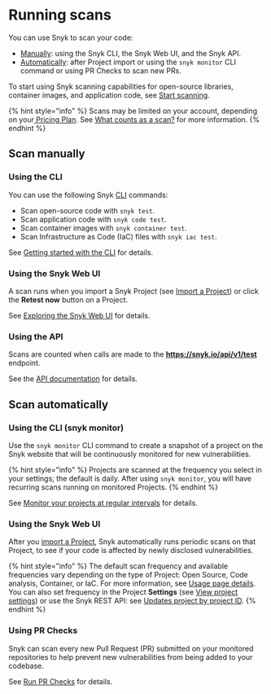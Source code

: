 # Running scans

You can use Snyk to scan your code:

* [Manually](./#run-tests-manually): using the Snyk CLI, the Snyk Web UI, and the Snyk API.
* [Automatically](./#run-tests-automatically): after Project import or using the `snyk monitor` CLI command or using PR Checks to scan new PRs.

To start using Snyk scanning capabilities for open-source libraries, container images, and application code, see [Start scanning](../../scan-with-snyk/start-scanning-using-the-cli-web-ui-or-api/).

{% hint style="info" %}
Scans may be limited on your account, depending on your[ Pricing Plan](../../more-info/plans.md). See [What counts as a scan?](../running-tests/what-counts-as-a-test.md) for more information.
{% endhint %}

## Scan manually

### Using the CLI

You can use the following Snyk [CLI](../../snyk-cli/cli-commands-and-options-summary.md) commands:

* Scan open-source code with `snyk test`.
* Scan application code with `snyk code test`.
* Scan container images with `snyk container test`.
* Scan Infrastructure as Code (IaC) files with `snyk iac test`.

See [Getting started with the CLI](../../snyk-cli/getting-started-with-the-snyk-cli.md) for details.

### Using the Snyk Web UI

A scan runs when you import a Snyk Project (see [Import a Project](../quickstart/import-a-project.md)) or click the **Retest now** button on a Project.

See [Exploring the Snyk Web UI](../explore-snyk-through-the-web-ui.md) for details.

### Using the API

Scans are counted when calls are made to the **https://snyk.io/api/v1/test** endpoint.

See the [API documentation](https://snyk.docs.apiary.io/#reference/test) for details.

## Scan automatically

### Using the CLI (snyk monitor)

Use the `snyk monitor` CLI command to create a snapshot of a project on the Snyk website that will be continuously monitored for new vulnerabilities.

{% hint style="info" %}
Projects are scanned at the frequency you select in your settings; the default is daily. After using `snyk monitor`, you will have recurring scans running on monitored Projects.
{% endhint %}

See [Monitor your projects at regular intervals](../../snyk-cli/scan-and-maintain-projects-using-the-cli/monitor-your-projects-at-regular-intervals.md) for details.

### Using the Snyk Web UI

After you [import a Project](../quickstart/import-a-project.md), Snyk automatically runs periodic scans on that Project, to see if your code is affected by newly disclosed vulnerabilities.

{% hint style="info" %}
The default scan frequency and available frequencies vary depending on the type of Project: Open Source, Code analysis, Container, or IaC. For more information, see [Usage page details](../../snyk-admin/manage-settings/usage-settings.md). You can also set frequency in the Project **Settings** (see [View project settings](../../snyk-admin/introduction-to-snyk-projects/view-and-edit-project-settings.md)) or use the Snyk REST API: see [Updates project by project ID](https://apidocs.snyk.io/?version=2023-02-15#patch-/orgs/-org\_id-/projects/-project\_id-).
{% endhint %}

### Using PR Checks

Snyk can scan every new Pull Request (PR) submitted on your monitored repositories to help prevent new vulnerabilities from being added to your codebase.

See [Run PR Checks](../../scan-with-snyk/run-pr-checks/) for details.
